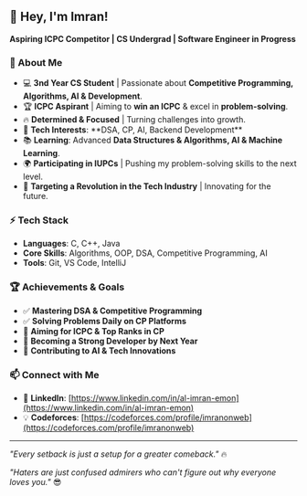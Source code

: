 ## 👋 Hey, I'm Imran!

**Aspiring ICPC Competitor | CS Undergrad | Software Engineer in Progress**



### 🚀 About Me

- 💻 **3nd Year CS Student** | Passionate about **Competitive Programming, Algorithms, AI & Development**.
- 🏆 **ICPC Aspirant** | Aiming to **win an ICPC** & excel in **problem-solving**.
- 🔥 **Determined & Focused** | Turning challenges into growth.
- 🎯 **Tech Interests**: \*\*DSA, CP, AI, Backend Development\*\*
- 📚 **Learning**: Advanced **Data Structures & Algorithms, AI & Machine Learning**.
- 🌍 **Participating in IUPCs** | Pushing my problem-solving skills to the next level.
- 🚀 **Targeting a Revolution in the Tech Industry** | Innovating for the future.

### ⚡ Tech Stack

- **Languages**: C, C++, Java
- **Core Skills**: Algorithms, OOP, DSA, Competitive Programming, AI
- **Tools**: Git, VS Code, IntelliJ

### 🏆 Achievements & Goals

- ✅ **Mastering DSA & Competitive Programming**
- ✅ **Solving Problems Daily on CP Platforms**
- 🚀 **Aiming for ICPC & Top Ranks in CP**
- 🎯 **Becoming a Strong Developer by Next Year**
- 🌟 **Contributing to AI & Tech Innovations**

### 📫 Connect with Me

- 💼 **LinkedIn**: [https://www.linkedin.com/in/al-imran-emon](https://www.linkedin.com/in/al-imran-emon)
- 💡 **Codeforces**: [https://codeforces.com/profile/imranonweb](https://codeforces.com/profile/imranonweb)

---

*"Every setback is just a setup for a greater comeback."* 🔥

*"Haters are just confused admirers who can't figure out why everyone loves you."* 😎


